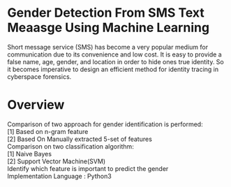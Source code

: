 # Gender Detection From SMS Text Meaasge Using Machine Learning
Short message service (SMS) has become a very popular medium for communication due to its convenience and low cost. It is easy to provide a false name, age, gender, and location in order to hide ones true identity. So it becomes imperative to design an efficient method for identity tracing in cyberspace forensics.
# Overview
Comparison of two approach for gender identification is performed:                                                                         
     [1] Based on n-gram feature                                                                                                           
     [2] Based On Manually extracted 5-set of features                                                                                     
Comparison on two classification algorithm:                                                                                               
     [1] Naive Bayes                                                                                                                       
     [2] Support Vector Machine(SVM)                                                                                                       
Identify which feature is important to predict the gender                                                                                 
Implementation Language : Python3
